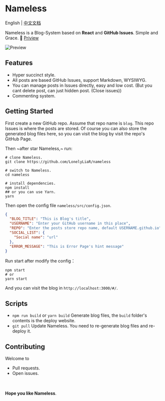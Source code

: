 # Nameless
English | [中文文档](https://github.com/LonelyLiaR/blog/issues/1)

Nameless is a Blog-System based on **React** and **GitHub Issues**. Simple and Grace. :wind_chime:  [Priview](https://lonelyliar.github.io/blog)  

![Preview](https://user-images.githubusercontent.com/12504732/43952018-42379796-9cc7-11e8-87bd-7c015be988f1.jpg)


## Features
- Hyper succinct style.
- All posts are based GitHub Issues, support Markdown, WYSIWYG.
- You can manage posts in Issues directly, easy and low cost. (But you cant delete post, can just hidden post. (Close issues))
- Commenting system.


## Getting Started
First create a new GitHub repo. Assume that repo name is `blog`.
This repo Issues is where the posts are stored.
Of course you can also store the generated blog files here, so you can visit the blog by visit the repo's GitHub Page.

Then ~after star Nameless,~ run:
```shell
# clone Nameless.
git clone https://github.com/LonelyLiaR/nameless

# switch to Nameless.
cd nameless

# install dependencies.
npm install
## or you can use Yarn.
yarn
```

Then open the config file `nameless/src/config.json`.
```json
{
  "BLOG_TITLE": "This is Blog's title",
  "USERNAME": "Enter your GitHub username in this place",
  "REPO": "Enter the posts store repo name, default USERNAME.github.io",
  "SOCIAL_LIST": {
    "Social name": "url"
  },
  "ERROR_MESSAGE": "This is Error Page's hint message"
}
```

Run start after modify the config：
```shell
npm start
# or
yarn start
```

And you can visit the blog in `http://localhost:3000/#/`.

## Scripts
- `npm run build` or `yarn build` Generate blog files, the `build` folder's contents is the deploy website.
- `git pull` Update Nameless. You need to re-generate blog files and re-deploy it.

## Contributing
Welcome to
- Pull requests.
- Open issues.

　
　

**Hope you like Nameless**.
